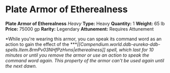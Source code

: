 # Plate Armor of Etherealness

**Plate Armor of Etherealness**
_Heavy_
**Type:** Heavy
**Quantity:** 1
**Weight:** 65 lb
**Price:** 75000 gp
**Rarity:** Legendary
**Attunement:** Requires Attunement

*While you're wearing this armor, you can speak its command word as an action to gain the effect of the ****[[Compendium.world.ddb-eureka-ddb-spells.Item.8rmPv03NHfPzHvns|etherealness]] spell, which last for 10 minutes or until you remove the armor or use an action to speak the command word again. This property of the armor can't be used again until the next dawn.*